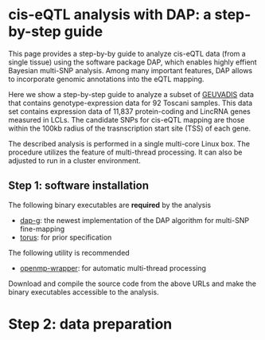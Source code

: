 # cis-eQTL analysis with DAP: a step-by-step guide

This page provides a step-by-by guide to analyze cis-eQTL data (from a single tissue) using the software package DAP, which enables highly effient Bayesian multi-SNP analysis. Among many important features, DAP allows to incorporate genomic annotations into the eQTL mapping.

Here we show a step-by-step guide to analyze a subset of [GEUVADIS](http://www.geuvadis.org/) data that contains genotype-expression data for 92 Toscani samples. This data set contains expression data of 11,837 protein-coding and LincRNA genes measured in LCLs. The candidate SNPs for cis-eQTL mapping are those within the 100kb radius of the trasnscription start site (TSS) of each gene.      

The described analysis is performed in a single multi-core Linux box. The procedure utilizes the feature of multi-thread processing. It can also be adjusted to run in a cluster environment.  

## Step 1: software installation

The following binary executables are **required** by the analysis
  * [dap-g](https://github.com/xqwen/dap/tree/master/dap_greedy_src): the newest implementation of the DAP algorithm for multi-SNP fine-mapping
  * [torus](https://github.com/xqwen/dap/tree/master/torus_src): for prior specification

The following utility is recommended
  * [openmp-wrapper](https://github.com/xqwen/openmp_wrapper): for automatic multi-thread processing

Download and compile the source code from the above URLs and make the binary executables accessible to the analysis.



# Step 2: data preparation


